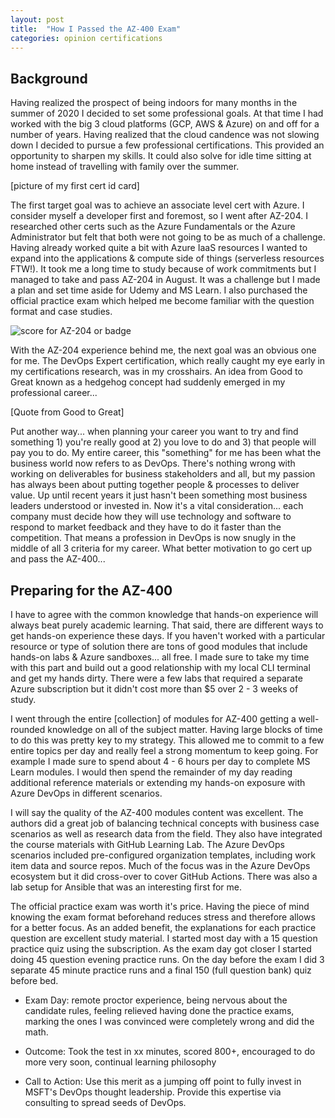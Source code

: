 ```yaml
---
layout: post
title:  "How I Passed the AZ-400 Exam"
categories: opinion certifications
---
```


## Background
Having realized the prospect of being indoors for many months in the summer of 2020 I decided to set some professional goals. At that time I had worked with the big 3 cloud platforms (GCP, AWS & Azure) on and off for a number of years. Having realized that the cloud candence was not slowing down I decided to pursue a few professional certifications. This provided an opportunity to sharpen my skills. It could also solve for idle time sitting at home instead of travelling with family over the summer.

[picture of my first cert id card]

The first target goal was to achieve an associate level cert with Azure. I consider myself a developer first and foremost, so I went after AZ-204. I researched other certs such as the Azure Fundamentals or the Azure Administrator but felt that both were not going to be as much of a challenge. Having already worked quite a bit with Azure IaaS resources I wanted to expand into the applications & compute side of things (serverless resources FTW!). It took me a long time to study because of work commitments but I managed to take and pass AZ-204 in August. It was a challenge but I made a plan and set time aside for Udemy and MS Learn. I also purchased the official practice exam which helped me become familiar with the question format and case studies.

![score for AZ-204 or badge]()

With the AZ-204 experience behind me, the next goal was an obvious one for me.  The DevOps Expert certification, which really caught my eye early in my certifications research, was in my crosshairs.  An idea from Good to Great known as a hedgehog concept had suddenly emerged in my professional career... 

[Quote from Good to Great]

Put another way... when planning your career you want to try and find something 1) you're really good at 2) you love to do and 3) that people will pay you to do. My entire career, this "something" for me has been what the business world now refers to as DevOps. There's nothing wrong with working on deliverables for business stakeholders and all, but my passion has always been about putting together people & processes to deliver value. Up until recent years it just hasn't been something most business leaders understood or invested in. Now it's a vital consideration... each company must decide how they will use technology and software to respond to market feedback and they have to do it faster than the competition. That means a profession in DevOps is now snugly in the middle of all 3 criteria for my career. What better motivation to go cert up and pass the AZ-400...

## Preparing for the AZ-400

I have to agree with the common knowledge that hands-on experience will always beat purely academic learning. That said, there are different ways to get hands-on experience these days. If you haven't worked with a particular resource or type of solution there are tons of good modules that include hands-on labs & Azure sandboxes... all free. I made sure to take my time with this part and build out a good relationship with my local CLI terminal and get my hands dirty. There were a few labs that required a separate Azure subscription but it didn't cost more than $5 over 2 - 3 weeks of study.

I went through the entire [collection] of modules for AZ-400 getting a well-rounded knowledge on all of the subject matter. Having large blocks of time to do this was pretty key to my strategy. This allowed me to commit to a few entire topics per day and really feel a strong momentum to keep going. For example I made sure to spend about 4 - 6 hours per day to complete MS Learn modules. I would then spend the remainder of my day reading additional reference materials or extending my hands-on exposure with Azure DevOps in different scenarios.

I will say the quality of the AZ-400 modules content was excellent. The authors did a great job of balancing technical concepts with business case scenarios as well as research data from the field. They also have integrated the course materials with GitHub Learning Lab. The Azure DevOps scenarios included pre-configured organization templates, including work item data and source repos. Much of the focus was in the Azure DevOps ecosystem but it did cross-over to cover GitHub Actions. There was also a lab setup for Ansible that was an interesting first for me.

The official practice exam was worth it's price. Having the piece of mind knowing the exam format beforehand reduces stress and therefore allows for a better focus. As an added benefit, the explanations for each practice question are excellent study material. I started most day with a 15 question practice quiz using the subscription. As the exam day got closer I started doing 45 question evening practice runs. On the day before the exam I did 3 separate 45 minute practice runs and a final 150 (full question bank) quiz before bed.  

- Exam Day: remote proctor experience, being nervous about the candidate rules, feeling relieved having done the practice exams, marking the ones I was convinced were completely wrong and did the math.

- Outcome: Took the test in xx minutes, scored 800+, encouraged to do more very soon, continual learning philosophy

- Call to Action: Use this merit as a jumping off point to fully invest in MSFT's DevOps thought leadership. Provide this expertise via consulting to spread seeds of DevOps. 
